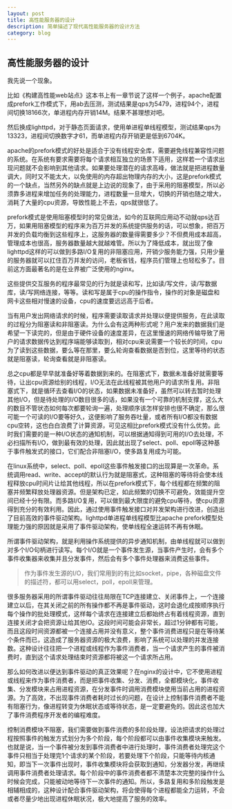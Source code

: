 ```yaml
---
layout: post
title: 高性能服务器的设计
description: 简单描述了现代高性能服务器的设计方法
category: blog
---
```


## 高性能服务器的设计

我先说一个现象。

比如《构建高性能web站点》这本书上有一章节说了这样一个例子，apache配置成prefork工作模式下，用ab去压测，测试结果是qps为5479，进程94个，进程间切换18166次，单进程内存开销14M。结果不甚理想对吧。

然后换成lighttpd，对于静态页面请求，使用单进程单线程模型，测试结果qps为13323，进程间切换数字才61，而单进程内存开销更是低到6704K。

apache的prefork模式的好处是适合于没有线程安全库，需要避免线程兼容性问题的系统。在系统有要求需要将每个请求相互独立的场景下适用，这样若一个请求出现问题就不会影响到其他请求。如果要处理潜在的请求高峰，做法就是把进程数量调大，同时又不能太大，以免使用的内存超出物理内存的大小，这是prefork模式的一个缺点，当然另外的缺点就是上边说的现象了，由于采用的阻塞模型，所以必须靠多进程来增加任务的处理能力，进程数量一旦增大，切换的开销也随之增大，消耗了大量的cpu资源，导致性能上不去，qps就很低了。

prefork模式是使用阻塞模型时的常见做法，如今的互联网应用动不动就qps达百万，如果用阻塞模型的程序来为百万并发的系统提供服务的话，可以想象，把百万并发的负载均衡到这些程序上，这服务器的数量得需要多少？不但费用成本超高，管理成本也很高，服务器数量越大就越难管。所以为了降低成本，就出现了像lighttpd这样的可以做到多路I/O复用的非阻塞应用，开销少服务能力强，只用少量的服务器就可以扛住百万并发的访问，老板省钱，程序员们管理上也轻松多了。目前这方面最著名的是在业界被广泛使用的nginx。

这些提供交互服务的程序最常见的行为就是读和写，比如读/写文件，读/写数据库，读/写网络连接，等等。读和写是属于cpu的操作指令，操作的对象是磁盘和网卡这些相对慢速的设备，cpu的速度要远远高于后者。

当有用户发出网络请求的时候，程序需要读取请求并处理以便提供服务，在此读取的过程分为阻塞读和非阻塞读。为什么会有这两种形式呢？用户发来的数据我们是希望一下读完的，但是由于硬件设备的速度差异，在这里慢速的网络传输导致了用户的请求数据传达到程序端能够读取到，相对cpu来说需要一个较长的时间，cpu为了读到这些数据，要么等在那里，要么轮询查看数据是否到位，这里等待的状态就是阻塞读，轮询查看就是非阻塞读。

总之cpu都是早早就准备好等着数据到来的。在阻塞式下，数据未准备好就需要等待，让出cpu资源给别的线程，I/O无法在此线程被其他用户的请求所复用。非阻塞式下，就是循环去查看I/O的状态，如果数据未准备好，虽然可以转去暂时处理其他I/O，但是待处理的I/O数目很多的话，如果没有一个可靠的机制支撑，这么大的数目不管状态如何每次都要轮询一遍，处理顺序该怎样安排也很不确定，那么很可能一个可读的I/O要等好久，这便影响了服务吞吐量，或者所有I/O都没有数据cpu空转，这也白白浪费了计算资源，可见这相比prefork模式没有什么优势。此时我们需要的是一种I/O状态的通知机制，可以根据通知得到可用的I/O去处理，不必扫描所有I/O，做到最有效的处理，因此就出现了select、poll、epoll等这种基于事件触发式的接口，它们配合非阻塞I/O，使多路复用成为可能。

在linux系统中，select、poll、epoll这些事件触发接口的出现算是一次革命。系统调用read、write、accept的默认行为就是阻塞式，这种阻塞的等待将会使本线程释放cpu时间片让给其他线程，所以在prefork模式下，每个线程都在频繁的阻塞并频繁释放处理器资源。但是架构已定，如此频繁的切换不可避免，效能提升空间已经十分有限。而多路I/O复用，可以做到最大限度的避免cpu等待，使cpu资源得到充分的有效利用。因此，通过使用事件触发接口对并发架构进行改进，创造出了目前高效的事件驱动架构。lighttpd单进程单线程模型比apache prefork模型处理能力强的原因就是采用了事件驱动架构，使单线程全速运转不再有休眠。

所谓事件驱动架构，就是利用操作系统提供的异步通知机制，由单线程就可以做到对多个I/O句柄进行读写。每个I/O就是一个事件发生源，当事件产生时，会有多个事件收集器来收集并且分发事件，然后会有多个事件处理器来消费这些事件。

> 作为事件发生源的I/O，我们常用到的有比如socket，pipe，各种磁盘文件的描述符，都可以用select，poll，epoll来管理。

很多服务器采用的所谓事件驱动往往局限在TCP连接建立、关闭事件上，一个连接建立以后，在其关闭之前的所有操作都不再是事件驱动，这时会退化成按顺序执行每个操作的批处理模式，这样每个请求在连接建立后都始终占有着线程资源，直到连接关闭才会把资源让给其他IO。这段时间可能会非常长，超过1分钟都有可能，而且这段时间资源都被一个连接占用并没有意义，整个事件消费进程只是在等待某个条件而已，这造成了服务器资源的极大浪费，影响了系统可以处理的并发连接数。这种设计往往把一个进程或线程作为事件消费者，当一个请求产生的事件被消费时，直到这个请求处理结束时资源都将被这一个请求所占用。

那么如何改进以便达到事件驱动的真正效果呢？在nginx的设计中，它不使用进程或线程来作为事件消费者，而是把事件收集、分发、消费，全都模块化，事件收集、分发模块来占用进程资源，在分发事件时调用消费模块使用当前占用的进程资源。为了高效，不出现事件消费者耗时过长的问题，在设计上控制事件消费者不能有阻塞行为，像进程转变为休眠状态或等待状态，是一定要避免的。因此这也加大了事件消费程序开发者的编程难度。

控制消费模块不阻塞，我们需要做到事件消费的多阶段处理，设法把请求的处理过程按照事件的触发方式划分为多个阶段，每个阶段都可以由事件收集模块来触发。也就是说，当一个事件被分发到事件消费者中进行处理时，事件消费者处理完这个事件只相当于处理完1个请求的某个阶段，若要处理下个阶段，只能等待内核通知，即当下一次事件出现时，事件收集模块将会获取到通知，分发器分发，再继续调用事件消费者处理请求。每个阶段中的事件消费者都不清楚本次完整的操作什么时候会完成，只能被动地等待下一次事件的通知。所以，多路复用和多阶段触发是相辅相成的，这种设计配合事件驱动架构，将会使得每个进程都能全力运转，不会或者尽量少地出现进程休眠状况，极大地提高了服务的效率。

